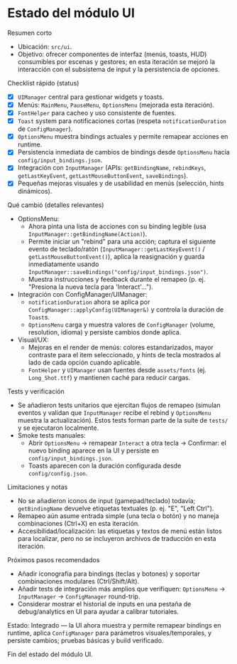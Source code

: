 # Estado del módulo UI

Resumen corto
- Ubicación: `src/ui`.
- Objetivo: ofrecer componentes de interfaz (menús, toasts, HUD) consumibles por escenas y gestores; en esta iteración se mejoró la interacción con el subsistema de input y la persistencia de opciones.

Checklist rápido (status)
- [x] `UIManager` central para gestionar widgets y toasts.
- [x] Menús: `MainMenu`, `PauseMenu`, `OptionsMenu` (mejorada esta iteración).
- [x] `FontHelper` para cacheo y uso consistente de fuentes.
- [x] `Toast` system para notificaciones cortas (respeta `notificationDuration` de `ConfigManager`).
- [x] `OptionsMenu` muestra bindings actuales y permite remapear acciones en runtime.
- [x] Persistencia inmediata de cambios de bindings desde `OptionsMenu` hacia `config/input_bindings.json`.
- [x] Integración con `InputManager` (APIs: `getBindingName`, `rebindKeys`, `getLastKeyEvent`, `getLastMouseButtonEvent`, `saveBindings`).
- [x] Pequeñas mejoras visuales y de usabilidad en menús (selección, hints dinámicos).

Qué cambió (detalles relevantes)
- OptionsMenu:
  - Ahora pinta una lista de acciones con su binding legible (usa `InputManager::getBindingName(Action)`).
  - Permite iniciar un "rebind" para una acción; captura el siguiente evento de teclado/ratón (`InputManager::getLastKeyEvent()` / `getLastMouseButtonEvent()`), aplica la reasignación y guarda inmediatamente usando `InputManager::saveBindings("config/input_bindings.json")`.
  - Muestra instrucciones y feedback durante el remapeo (p. ej. "Presiona la nueva tecla para 'Interact'...").
- Integración con ConfigManager/UIManager:
  - `notificationDuration` ahora se aplica por `ConfigManager::applyConfig(UIManager&)` y controla la duración de `Toast`s.
  - `OptionsMenu` carga y muestra valores de `ConfigManager` (volume, resolution, idioma) y persiste cambios donde aplica.
- Visual/UX:
  - Mejoras en el render de menús: colores estandarizados, mayor contraste para el item seleccionado, y hints de tecla mostrados al lado de cada opción cuando aplicable.
  - `FontHelper` y `UIManager` usan fuentes desde `assets/fonts` (ej. `Long_Shot.ttf`) y mantienen caché para reducir cargas.

Tests y verificación
- Se añadieron tests unitarios que ejercitan flujos de remapeo (simulan eventos y validan que `InputManager` recibe el rebind y `OptionsMenu` muestra la actualización). Estos tests forman parte de la suite de `tests/` y se ejecutaron localmente.
- Smoke tests manuales:
  - Abrir `OptionsMenu` -> remapear `Interact` a otra tecla -> Confirmar: el nuevo binding aparece en la UI y persiste en `config/input_bindings.json`.
  - Toasts aparecen con la duración configurada desde `config/config.json`.

Limitaciones y notas
- No se añadieron iconos de input (gamepad/teclado) todavía; `getBindingName` devuelve etiquetas textuales (p. ej. "E", "Left Ctrl").
- Remapeo aún asume entrada simple (una tecla o botón) y no maneja combinaciones (Ctrl+X) en esta iteración.
- Accesibilidad/localización: las etiquetas y textos de menú están listos para localizar, pero no se incluyeron archivos de traducción en esta iteración.

Próximos pasos recomendados
- Añadir iconografía para bindings (teclas y botones) y soportar combinaciones modulares (Ctrl/Shift/Alt).
- Añadir tests de integración más amplios que verifiquen: `OptionsMenu` → `InputManager` → `ConfigManager` round-trip.
- Considerar mostrar el historial de inputs en una pestaña de debug/analytics en UI para ayudar a calibrar tutoriales.

Estado: Integrado — la UI ahora muestra y permite remapear bindings en runtime, aplica `ConfigManager` para parámetros visuales/temporales, y persiste cambios; pruebas básicas y build verificado.

Fin del estado del módulo UI.
